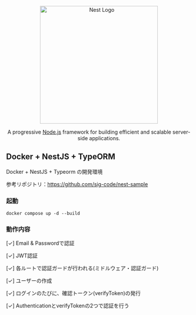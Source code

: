<p align="center">
  <a href="http://nestjs.com/" target="blank"><img src="https://nestjs.com/img/logo_text.svg" width="320" alt="Nest Logo" /></a>
</p>

[circleci-image]: https://img.shields.io/circleci/build/github/nestjs/nest/master?token=abc123def456
[circleci-url]: https://circleci.com/gh/nestjs/nest

  <p align="center">A progressive <a href="http://nodejs.org" target="_blank">Node.js</a> framework for building efficient and scalable server-side applications.</p>

## Docker +  NestJS + TypeORM

Docker + NestJS + Typeorm の開発環境


参考リポジトリ：https://github.com/sig-code/nest-sample


### 起動
```
docker compose up -d --build
```

### 動作内容
[✓] Email & Passwordで認証

[✓] JWT認証

[✓] 各ルートで認証ガードが行われる(ミドルウェア・認証ガード)

[✓] ユーザーの作成

[✓] ログインのたびに、確認トークン(verifyToken)の発行

[✓] AuthenticationとverifyTokenの2つで認証を行う

